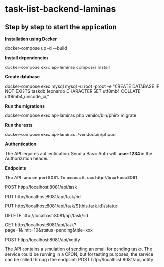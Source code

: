 # task-list-backend-laminas

## Step by step to start the application

**Installation using Docker**

docker-compose up -d --build


**Install dependencies**

docker-compose exec api-laminas composer install


**Create database**

docker-compose exec mysql mysql -u root -proot -e "CREATE DATABASE IF NOT EXISTS taskdb_leonardo CHARACTER SET utf8mb4 COLLATE utf8mb4_unicode_ci;"


**Run the migrations**

docker-compose exec api-laminas php vendor/bin/phinx migrate


**Run the tests**

docker-compose exec api-laminas ./vendor/bin/phpunit


**Authentication**

The API requires authentication. Send a Basic Auth with **user:1234** in the Authorization header.


**Endpoints**

The API runs on port 8081. To access it, use http://localhost:8081


POST http://localhost:8081/api/task

PUT http://localhost:8081/api/task/:id

PUT http://localhost:8081/api/task/${this.task.id}/status

DELETE http://localhost:8081/api/task/:id

GET http://localhost:8081/api/task?page=1&limit=10&status=pending&title=xxx

POST http://localhost:8081/api/notify


The API contains a simulation of sending an email for pending tasks. The service could be running in a CRON, but for testing purposes, the service can be called through the endpoint: POST http://localhost:8081/api/notify
